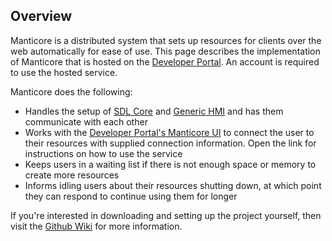 ## Overview

Manticore is a distributed system that sets up resources for clients over the web automatically for ease of use. This page describes the implementation of Manticore that is hosted on the [Developer Portal](https://smartdevicelink.com/resources/manticore/). An account is required to use the hosted service.

Manticore does the following:

   * Handles the setup of [SDL Core](https://github.com/smartdevicelink/sdl_core) and [Generic HMI](https://github.com/smartdevicelink/generic_hmi) and has them communicate with each other
   * Works with the [Developer Portal's Manticore UI](https://smartdevicelink.com/resources/manticore/) to connect the user to their resources with supplied connection information. Open the link for instructions on how to use the service
   * Keeps users in a waiting list if there is not enough space or memory to create more resources
   * Informs idling users about their resources shutting down, at which point they can respond to continue using them for longer

If you're interested in downloading and setting up the project yourself, then visit the [Github Wiki](https://github.com/smartdevicelink/manticore/wiki) for more information.
